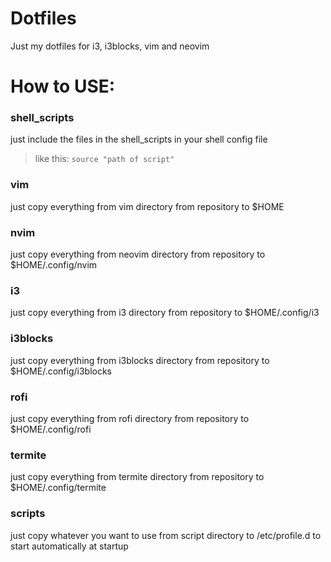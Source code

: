 # Dotfiles
Just my dotfiles for i3, i3blocks, vim and neovim

# How to USE:

### shell_scripts
just include the files in the shell_scripts in your shell config file
> like this: ``` source "path of script" ```

### vim
just copy everything from vim directory from repository to $HOME

### nvim
just copy everything from neovim directory from repository to $HOME/.config/nvim

### i3
just copy everything from i3 directory from repository to $HOME/.config/i3

### i3blocks
just copy everything from i3blocks directory from repository to $HOME/.config/i3blocks

### rofi
just copy everything from rofi directory from repository to $HOME/.config/rofi

### termite
just copy everything from termite directory from repository to $HOME/.config/termite

### scripts
just copy whatever you want to use from script directory to /etc/profile.d to start automatically at startup
